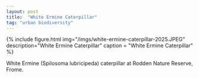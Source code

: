 ```yaml
---
layout: post
title:  "White Ermine Caterpillar"
tag: "urban biodiversity"
---
```


{% include figure.html img="/imgs/white-ermine-caterpillar-2025.JPEG"
  description="White Ermine Caterpillar"
  caption = "White Ermine Caterpillar" %}

White Ermine (Spilosoma lubricipeda) caterpillar at Rodden Nature Reserve, Frome.
